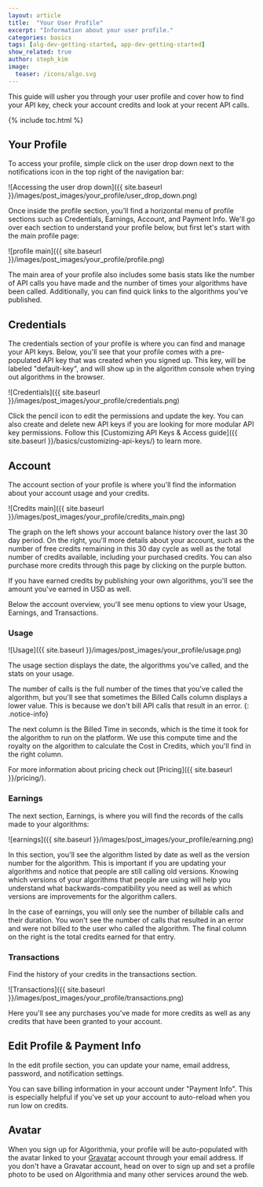 ```yaml
---
layout: article
title:  "Your User Profile"
excerpt: "Information about your user profile."
categories: basics
tags: [alg-dev-getting-started, app-dev-getting-started]
show_related: true
author: steph_kim
image:
  teaser: /icons/algo.svg
---
```


This guide will usher you through your user profile and cover how to find your API key, check your account credits and look at your recent API calls.

{% include toc.html %}

## Your Profile

To access your profile, simple click on the user drop down next to the notifications icon in the top right of the navigation bar:

![Accessing the user drop down]({{ site.baseurl }}/images/post_images/your_profile/user_drop_down.png)

Once inside the profile section, you'll find a horizontal menu of profile sections such as Credentials, Earnings, Account, and Payment Info. We'll go over each section to understand your profile below, but first let's start with the main profile page:

![profile main]({{ site.baseurl }}/images/post_images/your_profile/profile.png)

The main area of your profile also includes some basis stats like the number of API calls you have made and the number of times your algorithms have been called. Additionally, you can find quick links to the algorithms you've published.

## Credentials

The credentials section of your profile is where you can find and manage your API keys. Below, you'll see that your profile comes with a pre-populated API key that was created when you signed up. This key, will be labeled "default-key", and will show up in the algorithm console when trying out algorithms in the browser.

![Credentials]({{ site.baseurl }}/images/post_images/your_profile/credentials.png)

Click the pencil icon to edit the permissions and update the key. You can also create and delete new API keys if you are looking for more modular API key permissions. Follow this [Customizing API Keys & Access guide]({{ site.baseurl }}/basics/customizing-api-keys/) to learn more.

## Account

The account section of your profile is where you'll find the information about your account usage and your credits.

![Credits main]({{ site.baseurl }}/images/post_images/your_profile/credits_main.png)

The graph on the left shows your account balance history over the last 30 day period. On the right, you'll more details about your account, such as the number of free credits remaining in this 30 day cycle as well as the total number of credits available, including your purchased credits. You can also purchase more credits through this page by clicking on the purple button.

If you have earned credits by publishing your own algorithms, you'll see the amount you've earned in USD as well.

Below the account overview, you'll see menu options to view your Usage, Earnings, and Transactions.

### Usage
![Usage]({{ site.baseurl }}/images/post_images/your_profile/usage.png)

The usage section displays the date, the algorithms you've called, and the stats on your usage.

The number of calls is the full number of the times that you've called the algorithm, but you'll see that sometimes the Billed Calls column displays a lower value. This is because we don't bill API calls that result in an error.
{: .notice-info}

The next column is the Billed Time in seconds, which is the time it took for the algorithm to run on the platform. We use this compute time and the royalty on the algorithm to calculate the Cost in Credits, which you'll find in the right column.

For more information about pricing check out [Pricing]({{ site.baseurl }}/pricing/).

### Earnings

The next section, Earnings, is where you will find the records of the calls made to your algorithms:

![earnings]({{ site.baseurl }}/images/post_images/your_profile/earning.png)

In this section, you'll see the algorithm listed by date as well as the version number for the algorithm. This is important if you are updating your algorithms and notice that people are still calling old versions. Knowing which versions of your algorithms that people are using will help you understand what backwards-compatibility you need as well as which versions are improvements for the algorithm callers.

In the case of earnings, you will only see the number of billable calls and their duration. You won't see the number of calls that resulted in an error and were not billed to the user who called the algorithm. The final column on the right is the total credits earned for that entry.

### Transactions

Find the history of your credits in the transactions section.

![Transactions]({{ site.baseurl }}/images/post_images/your_profile/transactions.png)

Here you'll see any purchases you've made for more credits as well as any credits that have been granted to your account.

## Edit Profile & Payment Info

In the edit profile section, you can update your name, email address, password, and notification settings.

You can save billing information in your account under "Payment Info". This is especially helpful if you've set up your account to auto-reload when you run low on credits.

## Avatar

When you sign up for Algorithmia, your profile will be auto-populated with the avatar linked to your [Gravatar](https://gravatar.com) account through your email address. If you don't have a Gravatar account, head on over to sign up and set a profile photo to be used on Algorithmia and many other services around the web.
